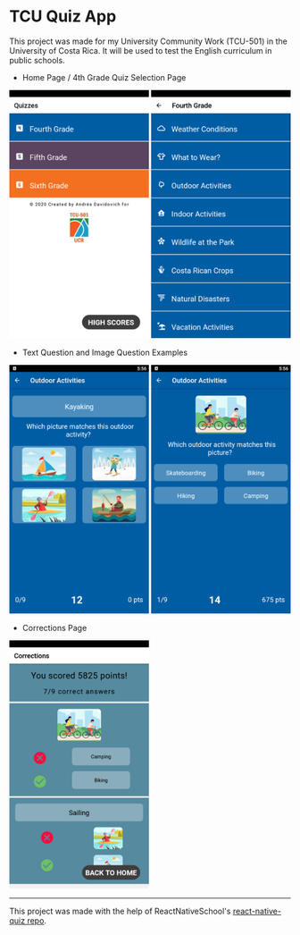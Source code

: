 # TCU Quiz App

This project was made for my University Community Work (TCU-501) in the University of Costa Rica. It will be used to test the English curriculum in public schools.

* Home Page / 4th Grade Quiz Selection Page

<img src="https://github.com/adavidovich08/Quiz-App-TCU-501/blob/master/assets/home_page.png" width="250" />       <img src="https://github.com/adavidovich08/Quiz-App-TCU-501/blob/master/assets/4th_grade.png" width="250" /> 

* Text Question and Image Question Examples

<img src="https://github.com/adavidovich08/Quiz-App-TCU-501/blob/master/assets/desc_kayak.png" width="250" />      <img src="https://github.com/adavidovich08/Quiz-App-TCU-501/blob/master/assets/pic_biking.png" width="250" /> 

* Corrections Page

<img src="https://github.com/adavidovich08/Quiz-App-TCU-501/blob/master/assets/corrections.png" width="250" />     

-----

This project was made with the help of ReactNativeSchool's [react-native-quiz repo](https://github.com/ReactNativeSchool/react-native-quiz).

